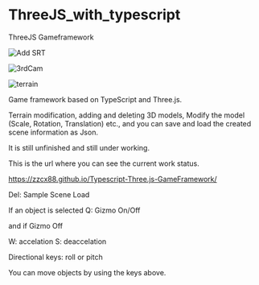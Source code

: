 # ThreeJS_with_typescript
ThreeJS Gameframework

![Add   SRT](https://user-images.githubusercontent.com/28297467/219438755-5855d5c4-f30d-4fdc-8a1c-ab5b8251367e.gif)

![3rdCam](https://user-images.githubusercontent.com/28297467/219438969-336d03b3-00dd-4791-bbc3-f0ef847ae40d.gif)

![terrain](https://user-images.githubusercontent.com/28297467/219438696-46cb1190-487a-4b7f-9601-f2ff767bd79d.gif)

Game framework based on TypeScript and Three.js.

Terrain modification, adding and deleting 3D models,
Modify the model (Scale, Rotation, Translation)
etc., and you can save and load the created scene information as Json.

It is still unfinished and still under working.

This is the url where you can see the current work status.

https://zzcx88.github.io/Typescript-Three.js-GameFramework/

Del: Sample Scene Load


If an object is selected
Q: Gizmo On/Off

and if Gizmo Off

W: accelation
S: deaccelation

Directional keys: roll or pitch

You can move objects by using the keys above.
